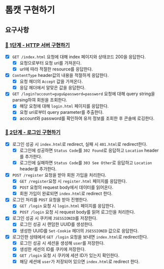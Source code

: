 # 톰캣 구현하기

## 요구사항

### [🚀 1단계 - HTTP 서버 구현하기](https://techcourse.woowahan.com/s/cCM7rQR9/ls/QX02zDYN)
- [X] `GET /index.html` 요청에 대해 index 페이지와 상태코드 200을 응답한다.
    - [X] 요청으로부터 요청 uri를 가져온다.
    - [X] url에 따라 적절한 resource를 응답한다.
- [X] `ContentType` header값의 내용을 적절하게 응답한다.
    - [X] 요청 헤더의 `Accept` 값을 가져온다.
    - [X] 응답 헤더에서 알맞은 값을 응답한다.
- [X] `GET /login?account=gugu&password=password` 요청에 대해 query string을 parsing하여 회원을 조회한다.
    - [X] 해당 요청에 대해 `login.html` 페이지를 응답한다.
    - [X] 요청 uri로부터 query parameter를 추출한다.
    - [X] account와 password를 확인하여 유저 정보를 조회한 후 콘솔에 로깅한다.

### [🚀 2단계 - 로그인 구현하기](https://techcourse.woowahan.com/s/cCM7rQR9/ls/YSC17uAy)
- [X] 로그인 성공 시 `index.html`로 redirect, 실패 시 `401.html`로 redirect한다.
    - [X] 로그인에 성공하면 `Status Code`를 `302 Found`로 응답하고 `Location` header를 추가한다.
    - [X] 로그인에 실패하면 `Status Code`를 `303 See Other`로 응답하고 `Location` header를 추가한다.
- [X] `POST /register` 요청을 받아 회원 가입을 처리한다.
    - [X] `GET /register`요청 시 `register.html` 페이지를 응답한다.
    - [X] `POST` 요청의 request body에서 데이터를 읽어온다.
    - [X] 회원 가입이 완료되면 `index.html`로 redirect 한다.
- [X] 로그인 처리를 `POST` 요청을 받아 진행한다.
    - [X] `GET /login` 요청 시 `login.html` 페이지를 응답한다.
    - [X] `POST /login` 요청 시 request body를 읽어 로그인을 처리한다.
- [X] 로그인 성공 시 쿠키에 `JSESSIONID`를 저장한다.
    - [X] 로그인 성공 시 랜덤한 UUID를 생성한다.
    - [X] 생성한 UUID를 `Set-Cookie` 헤더의 `JSESSIONID` 값으로 응답한다.
- [X] 로그인한 상태에서 `GET /login` 요청을 보내면 `index.html`로 redirect한다.
    - [X] 로그인 성공 시 세션을 생성해 `user`를 저장한다.
    - [X] 생성한 세션의 ID를 쿠키에 저장한다.
    - [X] `GET /login` 요청 시 쿠키에 세션 ID가 있는지 확인한다.
    - [X] 해당 세션에 `user`가 저장되어 있으면 `index.html`로 redirect 한다.
